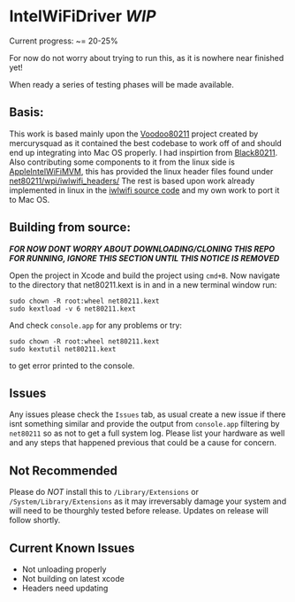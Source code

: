 # IntelWiFiDriver *WIP*
Current progress: ~= 20-25%

For now do not worry about trying to run this, as it is nowhere near finished yet!

When ready a series of testing phases will be made available.

## Basis:
This work is based mainly upon the [Voodoo80211](https://github.com/mercurysquad/Voodoo80211) project created by mercurysquad as it contained the best codebase to work off of and should end up integrating into Mac OS properly.
I had inspirtion from [Black80211](https://github.com/rpeshkov/black80211).
Also contributing some components to it from the linux side is [AppleIntelWiFiMVM](https://github.com/ammulder/AppleIntelWiFiMVM), this has provided the linux header files found under [net80211/wpi/iwlwifi_headers/](net80211/wpi/iwlwifi_headers)
The rest is based upon work already implemented in linux in the [iwlwifi source code](https://git.kernel.org/pub/scm/linux/kernel/git/iwlwifi/iwlwifi-fixes.git) and my own work to port it to Mac OS.

## Building from source:
***FOR NOW DONT WORRY ABOUT DOWNLOADING/CLONING THIS REPO FOR RUNNING, IGNORE THIS SECTION UNTIL THIS NOTICE IS REMOVED***

Open the project in Xcode and build the project using `cmd+B`.
Now navigate to the directory that net80211.kext is in and in a new terminal window run:
```
sudo chown -R root:wheel net80211.kext
sudo kextload -v 6 net80211.kext
```
And check `console.app` for any problems
or try:
```
sudo chown -R root:wheel net80211.kext
sudo kextutil net80211.kext
```
to get error printed to the console.

## Issues
Any issues please check the `Issues` tab, as usual create a new issue if there isnt something similar and provide the output from `console.app` filtering by `net80211` so as not to get a full system log.
Please list your hardware as well and any steps that happened previous that could be a cause for concern.

## Not Recommended
Please do *NOT* install this to `/Library/Extensions` or `/System/Library/Extensions` as it may irreversably damage your system and will need to be thourghly tested before release.
Updates on release will follow shortly.

## Current Known Issues
* Not unloading properly
* Not building on latest xcode
* Headers need updating
